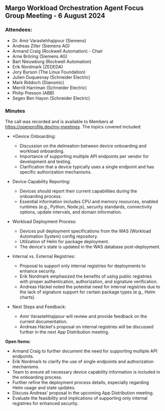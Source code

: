 ## Margo Workload Orchestration Agent Focus Group Meeting - 6 August 2024

### Attendees:
* Dr. Amir Varastehhajipour (Siemens)
* Andreas Ziller (Siemens AG)
* Armand Craig (Rockwell Automation) - Chair
* Arne Bröring (Siemens AG)
* Bart Nieuwborg (Rockwell Automation)
* Erik Nordmark (ZEDEDA)
* Jory Burson (The Linux Foundation)
* Julien Duquesnay (Schneider Electric)
* Mark Riddoch (Dianomic)
* Merrill Harriman (Schneider Electric)
* Philip Presson (ABB)
* Segev Ben Hayon (Schneider Electric)

### Minutes
The call was recorded and is available to Members at https://openprofile.dev/my-meetings. The topics covered included: 

* *Device Onboarding:
   - Discussion on the delineation between device onboarding and workload onboarding.
   - Importance of supporting multiple API endpoints per vendor for development and testing.
   - Clarification that a device typically uses a single endpoint and has specific authorization mechanisms.

* Device Capability Reporting:
   - Devices should report their current capabilities during the onboarding process.
   - Essential information includes CPU and memory resources, enabled runtimes (e.g., Python, Node.js), security standards, connectivity options, update intervals, and domain information.

* Workload Deployment Process:
   - Devices pull deployment specifications from the WAS (Workload Automation System) config repository.
   - Utilization of Helm for package deployment.
   - The device's state is updated in the WAS database post-deployment.

* Internal vs. External Registries:
   - Proposal to support only internal registries for deployments to enhance security.
   - Erik Nordmark emphasized the benefits of using public registries with proper authentication, authorization, and signature verification.
   - Andreas Häckel noted the potential need for internal registries due to the lack of signature support for certain package types (e.g., Helm charts).

* Next Steps and Feedback:
   - Amir Varastehhajipour will review and provide feedback on the current documentation.
   - Andreas Häckel's proposal on internal registries will be discussed further in the next App Distribution meeting.

**Open Items:**

   - Armand Craig to further document the need for supporting multiple API endpoints.
   - Erik Nordmark to clarify the use of single endpoints and authorization mechanisms.
   - Team to ensure all necessary device capability information is included in the onboarding process.
   - Further refine the deployment process details, especially regarding Helm usage and state updates.
   - Discuss Andreas' proposal in the upcoming App Distribution meeting.
   - Evaluate the feasibility and implications of supporting only internal registries for enhanced security.
